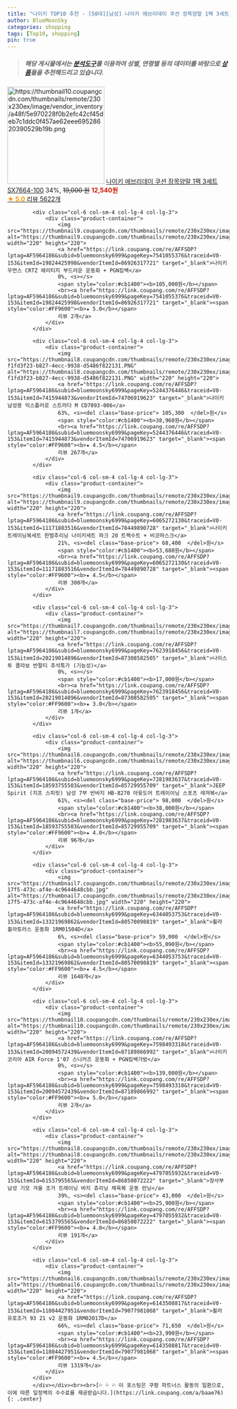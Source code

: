 ```yaml
---
title: "나이키 TOP10 추천 - [50대][남성] 나이키 에브리데이 쿠션 장목양말 1팩 3세트 SX7664-100"
author: BlueMoonSky
categories: shopping
tags: [Top10, shopping]
pin: true
---
```


> ##### 해당 게시물에서는 [**분석도구**](https://itemscout.io/)를 이용하여 **성별**, **연령별** 등의 데이터를 바탕으로 [**상품**](https://link.coupang.com/a/baae76)들을 추천해드리고 있습니다.
<div class="container"><div class="row">
            <div class="col-6 col-sm-4 col-lg-4 col-lg-3">
                <div class="product-container">
                    <img src="https://thumbnail10.coupangcdn.com/thumbnails/remote/230x230ex/image/vendor_inventory/a48f/5e970228f0b2efc42cf45deb7c1ddc0f457ae62eee69528620390529b19b.png" alt="https://thumbnail10.coupangcdn.com/thumbnails/remote/230x230ex/image/vendor_inventory/a48f/5e970228f0b2efc42cf45deb7c1ddc0f457ae62eee69528620390529b19b.png" width="220" height="220">
                    <a href="https://link.coupang.com/re/AFFSDP?lptag=AF5964186&subid=bluemoonsky6999&pageKey=184968642&traceid=V0-153&itemId=19737911057&vendorItemId=77077451032" target="_blank">나이키 에브리데이 쿠션 장목양말 1팩 3세트 SX7664-100</a>
                    34%, <s><del class="base-price"> 19,000  </del>원</s> 
                    <span style="color:#cb1400"><b>12,540원</b></span>
                    <br><a href="https://link.coupang.com/re/AFFSDP?lptag=AF5964186&subid=bluemoonsky6999&pageKey=184968642&traceid=V0-153&itemId=19737911057&vendorItemId=77077451032" target="_blank"><span style="color:#FF9600"><b>★ 5.0</b></span>
                    리뷰 5622개</a>
                </div>
            </div>
            
            <div class="col-6 col-sm-4 col-lg-4 col-lg-3">
                <div class="product-container">
                    <img src="https://thumbnail9.coupangcdn.com/thumbnails/remote/230x230ex/image/vendor_inventory/4315/b18b7ba9a4ed1aca568676bebe652faea422167c76799ac7536ac76fe868.jpg" alt="https://thumbnail9.coupangcdn.com/thumbnails/remote/230x230ex/image/vendor_inventory/4315/b18b7ba9a4ed1aca568676bebe652faea422167c76799ac7536ac76fe868.jpg" width="220" height="220">
                    <a href="https://link.coupang.com/re/AFFSDP?lptag=AF5964186&subid=bluemoonsky6999&pageKey=7541055376&traceid=V0-153&itemId=19824425998&vendorItemId=86926317721" target="_blank">나이키 우먼스 CRTZ 헤리티지 부드러운 운동화 + PGN짐쌕</a>
                    0%, <s></s> 
                    <span style="color:#cb1400"><b>105,000원</b></span>
                    <br><a href="https://link.coupang.com/re/AFFSDP?lptag=AF5964186&subid=bluemoonsky6999&pageKey=7541055376&traceid=V0-153&itemId=19824425998&vendorItemId=86926317721" target="_blank"><span style="color:#FF9600"><b>★ 5.0</b></span>
                    리뷰 2개</a>
                </div>
            </div>
            
            <div class="col-6 col-sm-4 col-lg-4 col-lg-3">
                <div class="product-container">
                    <img src="https://thumbnail8.coupangcdn.com/thumbnails/remote/230x230ex/image/retail/images/10410368956932998-f1fd3f23-b827-4ecc-9938-d5486f822131.PNG" alt="https://thumbnail8.coupangcdn.com/thumbnails/remote/230x230ex/image/retail/images/10410368956932998-f1fd3f23-b827-4ecc-9938-d5486f822131.PNG" width="220" height="220">
                    <a href="https://link.coupang.com/re/AFFSDP?lptag=AF5964186&subid=bluemoonsky6999&pageKey=5244376446&traceid=V0-153&itemId=7415944873&vendorItemId=74706919623" target="_blank">나이키 남성용 익스플러로 스트라다 M CD7093-006</a>
                    63%, <s><del class="base-price"> 105,300  </del>원</s> 
                    <span style="color:#cb1400"><b>38,960원</b></span>
                    <br><a href="https://link.coupang.com/re/AFFSDP?lptag=AF5964186&subid=bluemoonsky6999&pageKey=5244376446&traceid=V0-153&itemId=7415944873&vendorItemId=74706919623" target="_blank"><span style="color:#FF9600"><b>★ 4.5</b></span>
                    리뷰 267개</a>
                </div>
            </div>
            
            <div class="col-6 col-sm-4 col-lg-4 col-lg-3">
                <div class="product-container">
                    <img src="https://thumbnail9.coupangcdn.com/thumbnails/remote/230x230ex/image/vendor_inventory/ab9e/a2b7bd65e99aef74e8d204747e9cbccba12ea11dad38386ebec94112cb69.jpg" alt="https://thumbnail9.coupangcdn.com/thumbnails/remote/230x230ex/image/vendor_inventory/ab9e/a2b7bd65e99aef74e8d204747e9cbccba12ea11dad38386ebec94112cb69.jpg" width="220" height="220">
                    <a href="https://link.coupang.com/re/AFFSDP?lptag=AF5964186&subid=bluemoonsky6999&pageKey=6065272130&traceid=V0-153&itemId=11171883516&vendorItemId=78449890728" target="_blank">나이키 트레이닝복세트 한벌추리닝 나이키세트 파크 20 트랙수트 + 비코마스크</a>
                    21%, <s><del class="base-price"> 68,400  </del>원</s> 
                    <span style="color:#cb1400"><b>53,680원</b></span>
                    <br><a href="https://link.coupang.com/re/AFFSDP?lptag=AF5964186&subid=bluemoonsky6999&pageKey=6065272130&traceid=V0-153&itemId=11171883516&vendorItemId=78449890728" target="_blank"><span style="color:#FF9600"><b>★ 4.5</b></span>
                    리뷰 300개</a>
                </div>
            </div>
            
            <div class="col-6 col-sm-4 col-lg-4 col-lg-3">
                <div class="product-container">
                    <img src="https://thumbnail7.coupangcdn.com/thumbnails/remote/230x230ex/image/vendor_inventory/c2a0/3c5b00cd98f9c5dc82c65566442bd44d1d27564f689cd180716ef74af744.jpg" alt="https://thumbnail7.coupangcdn.com/thumbnails/remote/230x230ex/image/vendor_inventory/c2a0/3c5b00cd98f9c5dc82c65566442bd44d1d27564f689cd180716ef74af744.jpg" width="220" height="220">
                    <a href="https://link.coupang.com/re/AFFSDP?lptag=AF5964186&subid=bluemoonsky6999&pageKey=7623918456&traceid=V0-153&itemId=20219014896&vendorItemId=87308582505" target="_blank">나이스투 콜라보 반팔티 추석특가 (기능성)</a>
                    0%, <s></s> 
                    <span style="color:#cb1400"><b>17,000원</b></span>
                    <br><a href="https://link.coupang.com/re/AFFSDP?lptag=AF5964186&subid=bluemoonsky6999&pageKey=7623918456&traceid=V0-153&itemId=20219014896&vendorItemId=87308582505" target="_blank"><span style="color:#FF9600"><b>★ 3.0</b></span>
                    리뷰 1개</a>
                </div>
            </div>
            
            <div class="col-6 col-sm-4 col-lg-4 col-lg-3">
                <div class="product-container">
                    <img src="https://thumbnail6.coupangcdn.com/thumbnails/remote/230x230ex/image/vendor_inventory/facb/709ba979dbb47e1cbd63ddea22daa99a604a59124c03ef417308b099d87e.jpg" alt="https://thumbnail6.coupangcdn.com/thumbnails/remote/230x230ex/image/vendor_inventory/facb/709ba979dbb47e1cbd63ddea22daa99a604a59124c03ef417308b099d87e.jpg" width="220" height="220">
                    <a href="https://link.coupang.com/re/AFFSDP?lptag=AF5964186&subid=bluemoonsky6999&pageKey=7281983637&traceid=V0-153&itemId=18593755503&vendorItemId=85729955709" target="_blank">JEEP Spirit (지프 스피릿) 남성 7부 반바지 HB-8270 아윳도어 트레이이닝 스포츠 레져복</a>
                    61%, <s><del class="base-price"> 98,000  </del>원</s> 
                    <span style="color:#cb1400"><b>38,000원</b></span>
                    <br><a href="https://link.coupang.com/re/AFFSDP?lptag=AF5964186&subid=bluemoonsky6999&pageKey=7281983637&traceid=V0-153&itemId=18593755503&vendorItemId=85729955709" target="_blank"><span style="color:#FF9600"><b>★ 4.0</b></span>
                    리뷰 96개</a>
                </div>
            </div>
            
            <div class="col-6 col-sm-4 col-lg-4 col-lg-3">
                <div class="product-container">
                    <img src="https://thumbnail7.coupangcdn.com/thumbnails/remote/230x230ex/image/retail/images/2022/02/15/17/1/cfe535e1-17f5-473c-af4e-4c9644648cbb.jpg" alt="https://thumbnail7.coupangcdn.com/thumbnails/remote/230x230ex/image/retail/images/2022/02/15/17/1/cfe535e1-17f5-473c-af4e-4c9644648cbb.jpg" width="220" height="220">
                    <a href="https://link.coupang.com/re/AFFSDP?lptag=AF5964186&subid=bluemoonsky6999&pageKey=6344053753&traceid=V0-153&itemId=13321969862&vendorItemId=80570098819" target="_blank">휠라 휠라토러스 운동화 1RM01504D</a>
                    6%, <s><del class="base-price"> 59,000  </del>원</s> 
                    <span style="color:#cb1400"><b>55,090원</b></span>
                    <br><a href="https://link.coupang.com/re/AFFSDP?lptag=AF5964186&subid=bluemoonsky6999&pageKey=6344053753&traceid=V0-153&itemId=13321969862&vendorItemId=80570098819" target="_blank"><span style="color:#FF9600"><b>★ 4.5</b></span>
                    리뷰 1648개</a>
                </div>
            </div>
            
            <div class="col-6 col-sm-4 col-lg-4 col-lg-3">
                <div class="product-container">
                    <img src="https://thumbnail10.coupangcdn.com/thumbnails/remote/230x230ex/image/vendor_inventory/a092/56c191afc9d838d02b247fba8639809e5f09dc6abdc7c2cc225bc578d182.jpg" alt="https://thumbnail10.coupangcdn.com/thumbnails/remote/230x230ex/image/vendor_inventory/a092/56c191afc9d838d02b247fba8639809e5f09dc6abdc7c2cc225bc578d182.jpg" width="220" height="220">
                    <a href="https://link.coupang.com/re/AFFSDP?lptag=AF5964186&subid=bluemoonsky6999&pageKey=7598493318&traceid=V0-153&itemId=20094572439&vendorItemId=87189866992" target="_blank">나이키코리아 AIR Force 1'07 스니커즈 운동화 + PGN짐쌕가방</a>
                    0%, <s></s> 
                    <span style="color:#cb1400"><b>139,000원</b></span>
                    <br><a href="https://link.coupang.com/re/AFFSDP?lptag=AF5964186&subid=bluemoonsky6999&pageKey=7598493318&traceid=V0-153&itemId=20094572439&vendorItemId=87189866992" target="_blank"><span style="color:#FF9600"><b>★ 5.0</b></span>
                    리뷰 2개</a>
                </div>
            </div>
            
            <div class="col-6 col-sm-4 col-lg-4 col-lg-3">
                <div class="product-container">
                    <img src="https://thumbnail8.coupangcdn.com/thumbnails/remote/230x230ex/image/vendor_inventory/42bd/4268509406b1e2c5b3ada609fa43fa8af7927c44ca641a36b3ffaf0c4690.jpg" alt="https://thumbnail8.coupangcdn.com/thumbnails/remote/230x230ex/image/vendor_inventory/42bd/4268509406b1e2c5b3ada609fa43fa8af7927c44ca641a36b3ffaf0c4690.jpg" width="220" height="220">
                    <a href="https://link.coupang.com/re/AFFSDP?lptag=AF5964186&subid=bluemoonsky6999&pageKey=4797055932&traceid=V0-153&itemId=6153795565&vendorItemId=86850072222" target="_blank">장사부 남성 기모 겨울 조거 트레이닝 바지 츄리닝 체육복 운동 런닝</a>
                    39%, <s><del class="base-price"> 43,000  </del>원</s> 
                    <span style="color:#cb1400"><b>25,900원</b></span>
                    <br><a href="https://link.coupang.com/re/AFFSDP?lptag=AF5964186&subid=bluemoonsky6999&pageKey=4797055932&traceid=V0-153&itemId=6153795565&vendorItemId=86850072222" target="_blank"><span style="color:#FF9600"><b>★ 4.0</b></span>
                    리뷰 191개</a>
                </div>
            </div>
            
            <div class="col-6 col-sm-4 col-lg-4 col-lg-3">
                <div class="product-container">
                    <img src="https://thumbnail6.coupangcdn.com/thumbnails/remote/230x230ex/image/rs_quotation_api/awehn91q/197c35536d034278a97e80ee1270cff7.jpg" alt="https://thumbnail6.coupangcdn.com/thumbnails/remote/230x230ex/image/rs_quotation_api/awehn91q/197c35536d034278a97e80ee1270cff7.jpg" width="220" height="220">
                    <a href="https://link.coupang.com/re/AFFSDP?lptag=AF5964186&subid=bluemoonsky6999&pageKey=6143508817&traceid=V0-153&itemId=11804427951&vendorItemId=79077981068" target="_blank">휠라 유로조거 93 21 v2 운동화 1RM02017D</a>
                    66%, <s><del class="base-price"> 71,650  </del>원</s> 
                    <span style="color:#cb1400"><b>23,990원</b></span>
                    <br><a href="https://link.coupang.com/re/AFFSDP?lptag=AF5964186&subid=bluemoonsky6999&pageKey=6143508817&traceid=V0-153&itemId=11804427951&vendorItemId=79077981068" target="_blank"><span style="color:#FF9600"><b>★ 4.5</b></span>
                    리뷰 1319개</a>
                </div>
            </div>
            </div></div><br><br>[💦 💦 💦 이 포스팅은 쿠팡 파트너스 활동의 일환으로, 이에 따른 일정액의 수수료를 제공받습니다.](https://link.coupang.com/a/baae76){: .center}